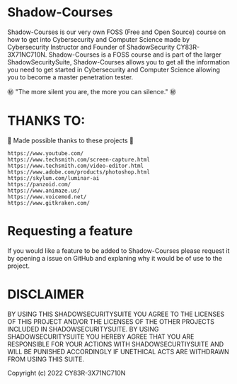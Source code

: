 # Shadow-Courses

Shadow-Courses is our very own FOSS (Free and Open Source) course on how to get into Cybersecurity and Computer Science made by Cybersecurity Instructor and Founder of ShadowSecurity CY83R-3X71NC710N. Shadow-Courses is a FOSS course and is part of the larger ShadowSecuritySuite, Shadow-Courses allows you to get all the information you need to get started in Cybersecurity and Computer Science allowing you to become a master penetration tester.

㊙️ "The more silent you are, the more you can silence." ㊙️

# THANKS TO:

💖 Made possible thanks to these projects 💖

```
https://www.youtube.com/
https://www.techsmith.com/screen-capture.html
https://www.techsmith.com/video-editor.html
https://www.adobe.com/products/photoshop.html
https://skylum.com/luminar-ai
https://panzoid.com/
https://www.animaze.us/
https://www.voicemod.net/
https://www.gitkraken.com/
```
# Requesting a feature

If you would like a feature to be added to Shadow-Courses please request it by opening a issue on GitHub and explaning why it would be of use to the project.

# DISCLAIMER

BY USING THIS SHADOWSECURITYSUITE YOU AGREE TO THE LICENSES OF THIS PROJECT AND/OR THE LICENSES OF THE OTHER PROJECTS INCLUDED IN SHADOWSECURITYSUITE. BY USING SHADOWSECURITYSUITE YOU HEREBY AGREE THAT YOU ARE RESPONSIBLE FOR YOUR ACTIONS WITH SHADOWSECURTIYSUITE AND WILL BE PUNISHED ACCORDINGLY IF UNETHICAL ACTS ARE WITHDRAWN FROM USING THIS SUITE. 

Copyright (c) 2022 CY83R-3X71NC710N
